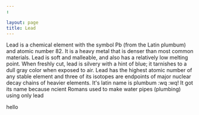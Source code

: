 ```yaml
---
:

layout: page
title: Lead
---
```


Lead is a chemical element with the symbol Pb (from the Latin plumbum) and atomic number 82. It is a heavy metal that is denser than most common materials. Lead is soft and malleable, and also has a relatively low melting point. When freshly cut, lead is silvery with a hint of blue; it tarnishes to a dull gray color when exposed to air. Lead has the highest atomic number of any stable element and three of its isotopes are endpoints of major nuclear decay chains of heavier elements.
It's latin name is plumbum 
:wq
:wq!
It got its name because ncient Romans used to make water pipes (plumbing) using only lead

hello 

